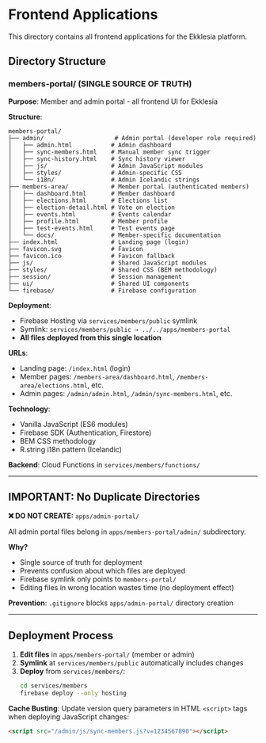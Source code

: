 # Frontend Applications

This directory contains all frontend applications for the Ekklesia platform.

## Directory Structure

### members-portal/ (SINGLE SOURCE OF TRUTH)

**Purpose**: Member and admin portal - all frontend UI for Ekklesia

**Structure**:
```
members-portal/
├── admin/                    # Admin portal (developer role required)
│   ├── admin.html           # Admin dashboard
│   ├── sync-members.html    # Manual member sync trigger
│   ├── sync-history.html    # Sync history viewer
│   ├── js/                  # Admin JavaScript modules
│   ├── styles/              # Admin-specific CSS
│   └── i18n/                # Admin Icelandic strings
├── members-area/            # Member portal (authenticated members)
│   ├── dashboard.html       # Member dashboard
│   ├── elections.html       # Elections list
│   ├── election-detail.html # Vote on election
│   ├── events.html          # Events calendar
│   ├── profile.html         # Member profile
│   ├── test-events.html     # Test events page
│   └── docs/                # Member-specific documentation
├── index.html               # Landing page (login)
├── favicon.svg              # Favicon
├── favicon.ico              # Favicon fallback
├── js/                      # Shared JavaScript modules
├── styles/                  # Shared CSS (BEM methodology)
├── session/                 # Session management
├── ui/                      # Shared UI components
└── firebase/                # Firebase configuration
```

**Deployment**:
- Firebase Hosting via `services/members/public` symlink
- Symlink: `services/members/public → ../../apps/members-portal`
- **All files deployed from this single location**

**URLs**:
- Landing page: `/index.html` (login)
- Member pages: `/members-area/dashboard.html`, `/members-area/elections.html`, etc.
- Admin pages: `/admin/admin.html`, `/admin/sync-members.html`, etc.

**Technology**:
- Vanilla JavaScript (ES6 modules)
- Firebase SDK (Authentication, Firestore)
- BEM CSS methodology
- R.string i18n pattern (Icelandic)

**Backend**: Cloud Functions in `services/members/functions/`

---

## IMPORTANT: No Duplicate Directories

**❌ DO NOT CREATE:** `apps/admin-portal/`

All admin portal files belong in `apps/members-portal/admin/` subdirectory.

**Why?**
- Single source of truth for deployment
- Prevents confusion about which files are deployed
- Firebase symlink only points to `members-portal/`
- Editing files in wrong location wastes time (no deployment effect)

**Prevention**: `.gitignore` blocks `apps/admin-portal/` directory creation

---

## Deployment Process

1. **Edit files** in `apps/members-portal/` (member or admin)
2. **Symlink** at `services/members/public` automatically includes changes
3. **Deploy** from `services/members/`:
   ```bash
   cd services/members
   firebase deploy --only hosting
   ```

**Cache Busting**: Update version query parameters in HTML `<script>` tags when deploying JavaScript changes:
```html
<script src="/admin/js/sync-members.js?v=1234567890"></script>
```
